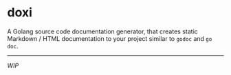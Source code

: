 # doxi


A Golang source code documentation generator, that creates static Markdown / HTML documentation to your project similar to `godoc` and `go doc`.

_______

_WIP_